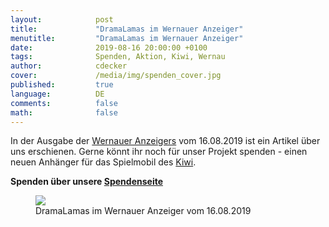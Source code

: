 ```yaml
---
layout:            post
title:             "DramaLamas im Wernauer Anzeiger"
menutitle:         "DramaLamas im Wernauer Anzeiger"
date:              2019-08-16 20:00:00 +0100
tags:              Spenden, Aktion, Kiwi, Wernau
author:            cdecker
cover:             /media/img/spenden_cover.jpg
published:         true
language:          DE
comments:          false
math:			   false
---
```


In der Ausgabe der [Wernauer Anzeigers](https://www.wernau.de/index.php?id=631) vom 16.08.2019 ist ein Artikel über uns erschienen. Gerne könnt ihr noch für unser Projekt spenden - einen neuen Anhänger für das Spielmobil des [Kiwi](http://www.kiwi-wernau.de/).

**Spenden über unsere [Spendenseite](spenden)**

<figure>
<img src="{{ "/media/img/WAZ_20190816.jpg" }}" />
<figcaption>DramaLamas im Wernauer Anzeiger vom 16.08.2019</figcaption>
</figure>
